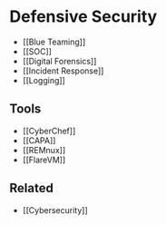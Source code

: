 
# Defensive Security
- [[Blue Teaming]]
- [[SOC]]
- [[Digital Forensics]]
- [[Incident Response]]
- [[Logging]]
## Tools
- [[CyberChef]]
- [[CAPA]]
- [[REMnux]]
- [[FlareVM]]
## Related
- [[Cybersecurity]]
